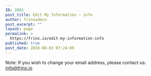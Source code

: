 ```yaml
---
ID: 2001
post_title: Edit My Information – info
author: frinxadmin
post_excerpt: ""
layout: page
permalink: >
  https://frinx.io/edit-my-information-info
published: true
post_date: 2016-08-03 07:24:09
---
```

Note: If you wish to change your email address, please contact us: <info@frinx.io>
